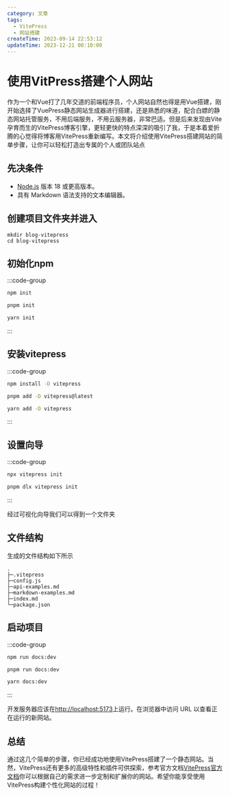 ```yaml
---
category: 文章
tags:
  - VitePress
  - 网站搭建
createTime: 2023-09-14 22:53:12
updateTime: 2023-12-21 00:10:00
---
```


# 使用VitPress搭建个人网站

作为一个和Vue打了几年交道的前端程序员，个人网站自然也得是用Vue搭建，刚开始选择了VuePress静态网站生成器进行搭建，还是熟悉的味道，配合白嫖的静态网站托管服务，不用后端服务，不用云服务器，非常巴适。但是后来发现由Vite 孕育而生的VitePress博客引擎，更轻更快的特点深深的吸引了我，于是本着爱折腾的心觉得将博客用VitePress重新编写。本文将介绍使用VitePress搭建网站的简单步骤，让你可以轻松打造出专属的个人或团队站点

## 先决条件

* [Node.js](https://nodejs.org/en) 版本 18 或更高版本。
* 具有 Markdown 语法支持的文本编辑器。

## 创建项目文件夹并进入

```shell
mkdir blog-vitepress
cd blog-vitepress

```

## 初始化npm

:::code-group

```sh [npm]
npm init
```
```sh [pnpm]
pnpm init
```
```sh [yarn]
yarn init
```
:::

## 安装vitepress

:::code-group

```sh [npm]
npm install -D vitepress
```
```sh [pnpm]
pnpm add -D vitepress@latest
```
```sh [yarn]
yarn add -D vitepress
```
:::

## 设置向导

:::code-group
```sh [npm]
npx vitepress init
```
```sh [pnpm]
pnpm dlx vitepress init
```
:::

经过可视化向导我们可以得到一个文件夹


## 文件结构

生成的文件结构如下所示
```
.
├─.vitepress
├─config.js
├─api-examples.md
├─markdown-examples.md
├─index.md
└─package.json
```

## 启动项目
:::code-group

```sh [npm]
npm run docs:dev
```
```sh [pnpm]
pnpm run docs:dev
```
```sh [yarn]
yarn docs:dev
```
:::

开发服务器应该在[http://localhost:5173](http://localhost:5173)上运行。在浏览器中访问 URL 以查看正在运行的新网站。

## 总结


通过这几个简单的步骤，你已经成功地使用VitePress搭建了一个静态网站。当然，VitePress还有更多的高级特性和插件可供探索，参考官方文档[VitePress官方文档](https://vitepress.dev/)你可以根据自己的需求进一步定制和扩展你的网站。希望你能享受使用VitePress构建个性化网站的过程！


